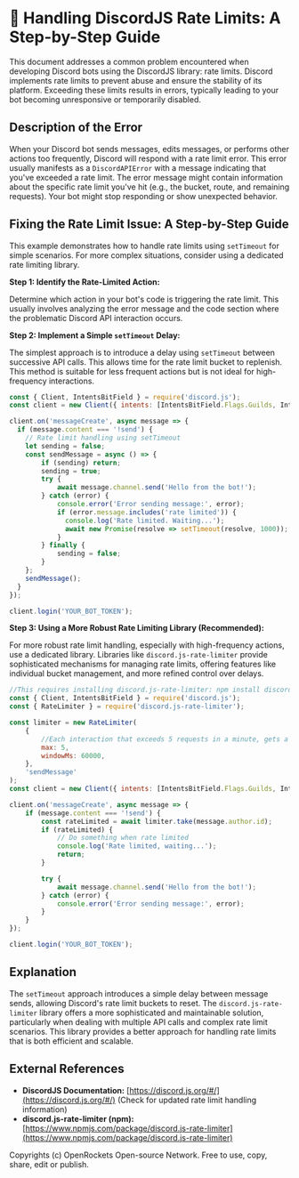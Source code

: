 # 🐞 Handling DiscordJS Rate Limits: A Step-by-Step Guide


This document addresses a common problem encountered when developing Discord bots using the DiscordJS library: rate limits.  Discord implements rate limits to prevent abuse and ensure the stability of its platform.  Exceeding these limits results in errors, typically leading to your bot becoming unresponsive or temporarily disabled.


## Description of the Error

When your Discord bot sends messages, edits messages, or performs other actions too frequently, Discord will respond with a rate limit error.  This error usually manifests as a `DiscordAPIError` with a message indicating that you've exceeded a rate limit.  The error message might contain information about the specific rate limit you've hit (e.g., the bucket, route, and remaining requests).  Your bot might stop responding or show unexpected behavior.


## Fixing the Rate Limit Issue: A Step-by-Step Guide

This example demonstrates how to handle rate limits using `setTimeout` for simple scenarios.  For more complex situations, consider using a dedicated rate limiting library.

**Step 1: Identify the Rate-Limited Action:**

Determine which action in your bot's code is triggering the rate limit. This usually involves analyzing the error message and the code section where the problematic Discord API interaction occurs.

**Step 2: Implement a Simple `setTimeout` Delay:**

The simplest approach is to introduce a delay using `setTimeout` between successive API calls.  This allows time for the rate limit bucket to replenish.  This method is suitable for less frequent actions but is not ideal for high-frequency interactions.

```javascript
const { Client, IntentsBitField } = require('discord.js');
const client = new Client({ intents: [IntentsBitField.Flags.Guilds, IntentsBitField.Flags.GuildMessages] });

client.on('messageCreate', async message => {
  if (message.content === '!send') {
    // Rate limit handling using setTimeout
    let sending = false;
    const sendMessage = async () => {
        if (sending) return;
        sending = true;
        try {
            await message.channel.send('Hello from the bot!');
        } catch (error) {
            console.error('Error sending message:', error);
            if (error.message.includes('rate limited')) {
              console.log('Rate limited. Waiting...');
              await new Promise(resolve => setTimeout(resolve, 1000)); // Wait 1 second
            }
        } finally {
            sending = false;
        }
    };
    sendMessage();
  }
});

client.login('YOUR_BOT_TOKEN');
```


**Step 3:  Using a More Robust Rate Limiting Library (Recommended):**

For more robust rate limit handling, especially with high-frequency actions, use a dedicated library.  Libraries like `discord.js-rate-limiter` provide sophisticated mechanisms for managing rate limits, offering features like individual bucket management, and more refined control over delays.

```javascript
//This requires installing discord.js-rate-limiter: npm install discord.js-rate-limiter
const { Client, IntentsBitField } = require('discord.js');
const { RateLimiter } = require('discord.js-rate-limiter');

const limiter = new RateLimiter(
    {
        //Each interaction that exceeds 5 requests in a minute, gets a 1 second delay.
        max: 5,
        windowMs: 60000,
    },
    'sendMessage'
);
const client = new Client({ intents: [IntentsBitField.Flags.Guilds, IntentsBitField.Flags.GuildMessages] });

client.on('messageCreate', async message => {
    if (message.content === '!send') {
        const rateLimited = await limiter.take(message.author.id);
        if (rateLimited) {
            // Do something when rate limited
            console.log('Rate limited, waiting...');
            return;
        }

        try {
            await message.channel.send('Hello from the bot!');
        } catch (error) {
            console.error('Error sending message:', error);
        }
    }
});

client.login('YOUR_BOT_TOKEN');
```



## Explanation

The `setTimeout` approach introduces a simple delay between message sends, allowing Discord's rate limit buckets to reset. The `discord.js-rate-limiter` library offers a more sophisticated and maintainable solution, particularly when dealing with multiple API calls and complex rate limit scenarios.  This library provides a better approach for handling rate limits that is both efficient and scalable.


## External References

* **DiscordJS Documentation:** [https://discord.js.org/#/](https://discord.js.org/#/)  (Check for updated rate limit handling information)
* **discord.js-rate-limiter (npm):** [https://www.npmjs.com/package/discord.js-rate-limiter](https://www.npmjs.com/package/discord.js-rate-limiter)


Copyrights (c) OpenRockets Open-source Network. Free to use, copy, share, edit or publish.

